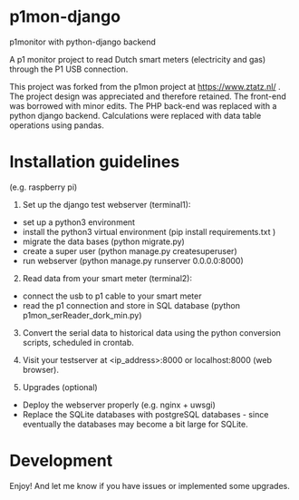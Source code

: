 # p1mon-django
p1monitor with python-django backend

A p1 monitor project to read Dutch smart meters (electricity and gas) through the P1 USB connection.

This project was forked from the p1mon project at https://www.ztatz.nl/ .
The project design was appreciated and therefore retained.
The front-end was borrowed with minor edits.
The PHP back-end was replaced with a python django backend.
Calculations were replaced with data table operations using pandas.

# Installation guidelines 
(e.g. raspberry pi)

1. Set up the django test webserver (terminal1):
- set up a python3 environment
- install the python3 virtual environment (pip install requirements.txt )
- migrate the data bases (python migrate.py)
- create a super user (python manage.py createsuperuser)
- run webserver (python manage.py runserver 0.0.0.0:8000)

2. Read data from your smart meter (terminal2):
- connect the usb to p1 cable to your smart meter
- read the p1 connection and store in SQL database (python p1mon_serReader_dork_min.py)

3. Convert the serial data to historical data using the python conversion scripts, scheduled in crontab.

4. Visit your testserver at <ip_address>:8000 or localhost:8000 (web browser). 

5. Upgrades (optional)
- Deploy the webserver properly (e.g. nginx + uwsgi)
- Replace the SQLite databases with postgreSQL databases - since eventually the databases may become a bit large for SQLite.

# Development
Enjoy!
And let me know if you have issues or implemented some upgrades.
